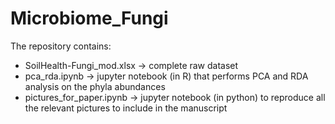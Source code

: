 # Microbiome_Fungi

The repository contains:
- SoilHealth-Fungi_mod.xlsx -> complete raw dataset
- pca_rda.ipynb -> jupyter notebook (in R) that performs PCA and RDA analysis on the phyla abundances
- pictures_for_paper.ipynb -> jupyter notebook (in python) to reproduce all the relevant pictures to include in the manuscript
